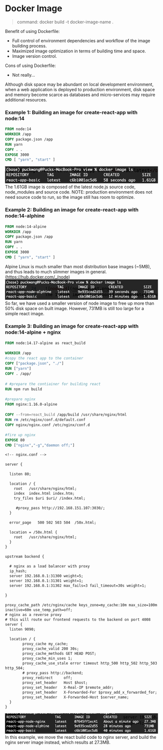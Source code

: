 # Docker Image
> command: docker build -t docker-image-name .

Benefit of using Dockerfile:
- Full control of environment dependencies and workflow of the image building process.
- Maximized image optimization in terms of building time and space.
- Image version control.

Cons of using Dockerfile:
- Not really... 

Although disk space may be abundant on local development environment, when a web application is deployed to production environment, disk space and memory become scarce  as databases and micro-services may require additional resources.

### Example 1: Building an image for create-react-app with <b>node:14</b>
```Dockerfile
FROM node:14
WORKDIR /app
COPY package.json /app
RUN yarn
COPY . .
EXPOSE 3000
CMD [ "yarn", "start" ]
```
![node-14](node-14.png)
The 1.61GB image is composed of the latest node.js source code, node_modules and source code. NOTE: production environment does not need source code to run, so the image still has room to optimize.

### Example 2: Building an image for create-react-app with <b>node:14-alphine</b>
```Dockerfile
FROM node:14-alpine
WORKDIR /app
COPY package.json /app
RUN yarn
COPY . .
EXPOSE 3000
CMD [ "yarn", "start" ] 
```
Alpine Linux is much smaller than most distribution base images (~5MB), and thus leads to much slimmer images in general.(https://hub.docker.com/_/node)
![node-14-alpine](node-14-alpine.png)
So far, we have used a smaller version of node image to free up more than 50% disk space on built image. However, 731MB is still too large for a simple react image.

### Example 3: Building an image for create-react-app with <b>node:14-alpine + nginx</b>

```Dockerfile
FROM node:14.17-alpine as react_build 

WORKDIR /app
#copy the react app to the container
COPY ["package.json", "./"]
RUN ["yarn"]
COPY . /app/ 

# #prepare the contiainer for building react 
RUN npm run build 

#prepare nginx
FROM nginx:1.16.0-alpine

COPY --from=react_build /app/build /usr/share/nginx/html
RUN rm /etc/nginx/conf.d/default.conf
COPY nginx/nginx.conf /etc/nginx/conf.d

#fire up nginx
EXPOSE 80 
CMD ["nginx","-g","daemon off;"]
```

```nginx
<!-- nginx.conf -->

server {

  listen 80;
  
  location / {
    root   /usr/share/nginx/html;
    index  index.html index.htm;
    try_files $uri $uri/ /index.html;

     #proxy_pass http://192.168.151.107:3030/;
  }

  error_page   500 502 503 504  /50x.html;

  location = /50x.html {
    root   /usr/share/nginx/html;
  }
}

upstream backend {

  # nginx as a load balancer with proxy
  ip_hash;
  server 192.168.0.1:31300 weight=5;
  server 192.168.0.1:31301 weight=1;
  server 192.168.0.1:31302 max_fails=3 fail_timeout=30s weight=1;

}

proxy_cache_path /etc/nginx/cache keys_zone=my_cache:10m max_size=100m inactive=60m use_temp_path=off;
# nginx as a reverse proxy
# this will route our frontend requests to the backend on port 4008
server {
  listen 9090;

  location / {
        proxy_cache my_cache;
        proxy_cache_valid 200 30s;
        proxy_cache_methods GET HEAD POST;
        proxy_cache_min_uses 1;
        proxy_cache_use_stale error timeout http_500 http_502 http_503 http_504;
        # proxy_pass http://backend;
        proxy_redirect     off;
        proxy_set_header   Host $host;
        proxy_set_header   X-Real-IP $remote_addr;
        proxy_set_header   X-Forwarded-For $proxy_add_x_forwarded_for;
        proxy_set_header   X-Forwarded-Host $server_name;
  }
}
```
![node-14-nginx](node-14-nginx.png)
In this example, we move the react build code to nginx server, and build the nginx server image instead, which results at 27.3MB. 